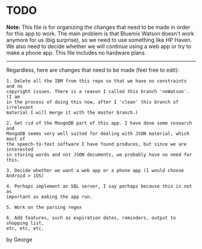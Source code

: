 # TODO

**Note:** This file is for organizing the changes that need to be made in order
for this app to work. The main problem is that Bluemix Watson doesn't work
anymore for us (big surprise), so we need to use something like HP Haven. 
We also need to decide whether we will continue using a web app or try to make
a phone app. This file includes no hardware plans.

***

Regardless, here are changes that need to be made (feel free to edit):

    1. Delete all the IBM from this repo so that we have no constraints and no
    copyright issues. There is a reason I called this branch 'noWatson'. (I am
    in the process of doing this now, after I 'clean' this branch of irrelevant
    material I will merge it with the master branch.)
    
    2. Get rid of the MongoDB part of this app. I have done some research and 
    MongoDB seems very well suited for dealing with JSON material, which most of
    the speech-to-text software I have found produces, but since we are interested
    in storing words and not JSON documents, we probably have no need for this.
    
    3. Decide whether we want a web app or a phone app (I would choose Android > iOS)
    
    4. Perhaps implement an SQL server, I say perhaps because this is not as 
    important as making the app run.
    
    5. Work on the parsing regex
    
    6. Add features, such as expiration dates, reminders, output to shopping list,
    etc, etc, etc.
    
by George
